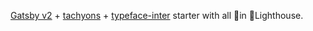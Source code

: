 [Gatsby v2](https://github.com/gatsbyjs/gatsby) + [tachyons](https://github.com/jxnblk/tachyons-components) + [typeface-inter](https://github.com/ajmalafif/typeface-inter) starter with all  💯in 🗼Lighthouse.
